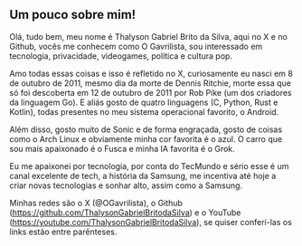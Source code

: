 ## Um pouco sobre mim!
Olá, tudo bem, meu nome é Thalyson Gabriel Brito da Silva, aqui no X e no Github, vocês me conhecem como O Gavrilista, sou interessado em tecnologia, privacidade, videogames, política e cultura pop. 

Amo todas essas coisas e isso é refletido no X, curiosamente eu nasci em 8 de outubro de 2011, mesmo dia da morte de Dennis Ritchie, morte essa que só foi descoberta em 12 de outubro de 2011 por Rob Pike (um dos criadores da linguagem Go). E aliás gosto de quatro linguagens (C, Python, Rust e Kotlin), todas presentes no meu sistema operacional favorito, o Android.

Além disso, gosto muito de Sonic e de forma engraçada, gosto de coisas como o Arch Linux e obviamente minha cor favorita é o azul. O carro que sou mais apaixonado é o Fusca e minha IA favorita é o Grok.

Eu me apaixonei por tecnologia, por conta do TecMundo e sério esse é um canal excelente de tech, a história da Samsung, me incentiva até hoje a criar novas tecnologias e sonhar alto, assim como a Samsung.

Minhas redes são o X (@OGavrilista), o Github (https://github.com/ThalysonGabrielBritodaSilva) e o YouTube (https://youtube.com/ThalysonGabrielBritodaSilva), se quiser conferí-las os links estão entre parênteses.
